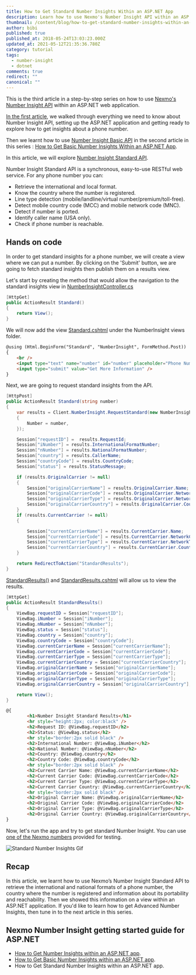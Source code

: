 ```yaml
---
title: How to Get Standard Number Insights Within an ASP.NET App
description: Learn how to use Nexmo's Number Insight API within an ASP.NET web application.
thumbnail: /content/blog/how-to-get-standard-number-insights-within-an-asp-net-app-dr/Number-Insight-Nexmo-03.png
author: bibi
published: true
published_at: 2018-05-24T13:03:23.000Z
updated_at: 2021-05-12T21:35:36.780Z
category: tutorial
tags:
  - number-insight
  - dotnet
comments: true
redirect: ""
canonical: ""
---
```

This is the third article in a step-by-step series on how to use [Nexmo's Number Insight API](https://developer.nexmo.com/number-insight/overview) within an ASP.NET web application.

[In the first article](https://www.nexmo.com/blog/2018/05/22/getting-started-with-nexmo-number-insight-apis-and-asp-net-dr/), we walked through everything we need to know about Number Insight API, setting up the ASP.NET application and getting ready to explore how to get insights about a phone number.

Then we learnt how to use [Number Insight Basic API](https://developer.nexmo.com/number-insight/building-blocks/number-insight-basic) in the second article in this series : [How to Get Basic Number Insights Within an ASP.NET App](https://www.nexmo.com/blog/2018/05/22/how-to-get-basic-number-insights-within-an-asp-net-app-dr/).

In this article, we will explore [Number Insight Standard API](https://developer.nexmo.com/number-insight/building-blocks/number-insight-standard).

Number Insight Standard API is a synchronous, easy-to-use RESTful web service. For any phone number you can:

* Retrieve the international and local format.
* Know the country where the number is registered.
* Line type detection (mobile/landline/virtual number/premium/toll-free).
* Detect mobile country code (MCC) and mobile network code (MNC).
* Detect if number is ported.
* Identify caller name (USA only).
* Check if phone number is reachable.

<h2>Hands on code</h2>

In order to get standard insights for a phone number, we will create a view where we can put a number. By clicking on the 'Submit' button, we are going to fetch standard insights then publish them on a results view.

Let's start by creating the method that would allow the navigation to the standard insights view in [NumberInsightController.cs](https://github.com/nexmo-community/nexmo-dotnet-quickstart/blob/ASPNET/NexmoDotNetQuickStarts/Controllers/NumberInsightController.cs)

```csharp
[HttpGet]
public ActionResult Standard()
{
    return View();
}
```

We will now add the view  [Standard.cshtml](https://github.com/nexmo-community/nexmo-dotnet-quickstart/blob/ASPNET/NexmoDotNetQuickStarts/Views/NumberInsight/Standard.cshtml) under the NumberInsight views folder.

```html
@using (Html.BeginForm("Standard", "NumberInsight", FormMethod.Post))
{
    <br />
    <input type="text" name="number" id="number" placeholder="Phone Number" />
    <input type="submit" value="Get More Information" />
}
```

Next, we are going to request standard insights from the API.

```csharp
[HttpPost]
public ActionResult Standard(string number)
{
    var results = Client.NumberInsight.RequestStandard(new NumberInsight.NumberInsightRequest()
    {
        Number = number,
    });

    Session["requestID"] =  results.RequestId;
    Session["iNumber"] = results.InternationalFormatNumber;
    Session["nNumber"] = results.NationalFormatNumber;
    Session["country"] = results.CallerName;
    Session["countryCode"] = results.CountryCode;
    Session["status"] = results.StatusMessage;

    if (results.OriginalCarrier != null)
    {
        Session["originalCarrierName"] = results.OriginalCarrier.Name;
        Session["originalCarrierCode"] = results.OriginalCarrier.NetworkCode;
        Session["originalCarrierType"] = results.OriginalCarrier.NetworkType;
        Session["originalCarrierCountry"] = results.OriginalCarrier.Country;
    }
    if (results.CurrentCarrier != null)
    {

        Session["currentCarrierName"] = results.CurrentCarrier.Name;
        Session["currentCarrierCode"] = results.CurrentCarrier.NetworkCode;
        Session["currentCarrierType"] = results.CurrentCarrier.NetworkType;
        Session["currentCarrierCountry"] = results.CurrentCarrier.Country;
    }

    return RedirectToAction("StandardResults");
}
```

[StandardResults()](https://github.com/nexmo-community/nexmo-dotnet-quickstart/blob/ASPNET/NexmoDotNetQuickStarts/Controllers/NumberInsightController.cs#L103-L122) and [StandardResults.cshtml](https://github.com/nexmo-community/nexmo-dotnet-quickstart/blob/ASPNET/NexmoDotNetQuickStarts/Views/NumberInsight/StandardResults.cshtml) will allow us to view the results.

```csharp
[HttpGet]
public ActionResult StandardResults()
{
    ViewBag.requestID = Session["requestID"];
    ViewBag.iNumber = Session["iNumber"];
    ViewBag.nNumber = Session["nNumber"];
    ViewBag.status = Session["status"];
    ViewBag.country = Session["country"];
    ViewBag.countryCode = Session["countryCode"];
    ViewBag.currentCarrierName = Session["currentCarrierName"];
    ViewBag.currentCarrierCode = Session["currentCarrierCode"];
    ViewBag.currentCarrierType = Session["currentCarrierType"];
    ViewBag.currentCarrierCountry = Session["currentCarrierCountry"];
    ViewBag.originalCarrierName = Session["originalCarrierName"];
    ViewBag.originalCarrierCode = Session["originalCarrierCode"];
    ViewBag.originalCarrierType = Session["originalCarrierType"];
    ViewBag.originalCarrierCountry = Session["originalCarrierCountry"];

    return View();
}
```

```html
@{
        <h1>Number Insight Standard Results</h1>
        <hr style="height:2px; color:black" />
        <h2>Request ID: @ViewBag.requestID</h2>
        <h2>Status: @ViewBag.status</h2>
        <hr style="border:2px solid black" />
        <h2>International Number: @ViewBag.iNumber</h2>
        <h2>National Number: @ViewBag.nNumber</h2>
        <h2>Country: @ViewBag.country</h2>
        <h2>Country Code: @ViewBag.countryCode</h2>
        <hr style="border:2px solid black" />
        <h2>Current Carrier Name: @ViewBag.currentCarrierName</h2>
        <h2>Current Carrier Code: @ViewBag.currentCarrierCode</h2>
        <h2>Current Carrier Type: @ViewBag.currentCarrierType</h2>
        <h2>Current Carrier Country: @ViewBag.currentCarrierCountry</h2>
        <hr style="border:2px solid black" />
        <h2>Original Carrier Name: @ViewBag.originalCarrierName</h2>
        <h2>Original Carrier Code: @ViewBag.originalCarrierCode</h2>
        <h2>Original Carrier Type: @ViewBag.originalCarrierType</h2>
        <h2>Original Carrier Country: @ViewBag.originalCarrierCountry</h2>
}
```

Now, let's run the app and try to get standard Number Insight.
You can use [one of the Nexmo numbers](https://developer.nexmo.com/contribute/guides/write-the-docs#numbers) provided for testing.

![Standard Number Insights Gif](/content/blog/how-to-get-standard-number-insights-within-an-asp-net-app/standardni.gif "Standard Number Insights Gif")

## Recap
In this article, we learnt how to use Nexmo’s Number Insight Standard API to retrieve the international and national formats of a phone number, the country where the number is registered and information about its portability and reachability. Then we showed this information on a view within an ASP.NET application.
If you'd like to learn how to get Advanced Number Insights, then tune in to the next article in this series. 

## Nexmo Number Insight getting started guide for ASP.NET

* [How to Get Number Insights within an ASP.NET app](https://www.nexmo.com/blog/2018/05/22/getting-started-with-nexmo-number-insight-apis-and-asp-net-dr/).
* [How to Get Basic Number Insights within an ASP.NET app](https://www.nexmo.com/blog/2018/05/22/how-to-get-basic-number-insights-within-an-asp-net-app-dr/).
* How to Get Standard Number Insights within an ASP.NET app.